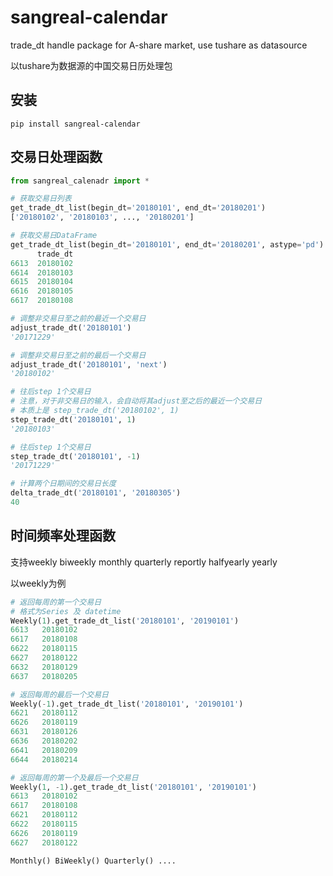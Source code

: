 # sangreal-calendar
trade_dt handle package for A-share market, use tushare as datasource

以tushare为数据源的中国交易日历处理包

## 安装

```pip install sangreal-calendar```

## 交易日处理函数

```python
from sangreal_calenadr import *

# 获取交易日列表
get_trade_dt_list(begin_dt='20180101', end_dt='20180201')
['20180102', '20180103', ..., '20180201']
```

```python
# 获取交易日DataFrame
get_trade_dt_list(begin_dt='20180101', end_dt='20180201', astype='pd')
      trade_dt
6613  20180102
6614  20180103
6615  20180104
6616  20180105
6617  20180108
```

```python
# 调整非交易日至之前的最近一个交易日
adjust_trade_dt('20180101')
'20171229'
```

```python
# 调整非交易日至之前的最后一个交易日
adjust_trade_dt('20180101', 'next')
'20180102'
```

```python
# 往后step 1个交易日
# 注意，对于非交易日的输入，会自动将其adjust至之后的最近一个交易日
# 本质上是 step_trade_dt('20180102', 1)
step_trade_dt('20180101', 1)
'20180103'
```

```python
# 往后step 1个交易日
step_trade_dt('20180101', -1)
'20171229'
```

```python
# 计算两个日期间的交易日长度
delta_trade_dt('20180101', '20180305')
40
```

## 时间频率处理函数

支持weekly biweekly monthly quarterly reportly halfyearly yearly

以weekly为例

```python
# 返回每周的第一个交易日
# 格式为Series 及 datetime
Weekly(1).get_trade_dt_list('20180101', '20190101')
6613   20180102
6617   20180108
6622   20180115
6627   20180122
6632   20180129
6637   20180205

# 返回每周的最后一个交易日
Weekly(-1).get_trade_dt_list('20180101', '20190101')
6621   20180112
6626   20180119
6631   20180126
6636   20180202
6641   20180209
6644   20180214

# 返回每周的第一个及最后一个交易日
Weekly(1, -1).get_trade_dt_list('20180101', '20190101')
6613   20180102
6617   20180108
6621   20180112
6622   20180115
6626   20180119
6627   20180122

Monthly() BiWeekly() Quarterly() ....
```







